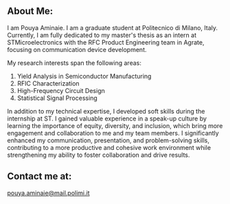 ## About Me:
I am Pouya Aminaie. I am a graduate student at Politecnico di Milano, Italy. Currently, I am fully dedicated to my master's thesis as an intern at STMicroelectronics with the RFC Product Engineering team in Agrate, focusing on communication device development.


My research interests span the following areas: 
1. Yield Analysis in Semiconductor Manufacturing
2. RFIC Characterization
3. High-Frequency Circuit Design
4. Statistical Signal Processing

In addition to my technical expertise, I developed soft skills during the internship at ST. I gained valuable experience in a speak-up culture by learning the importance of equity, diversity, and inclusion, which bring more engagement and collaboration to me and my team members. I significantly enhanced my communication, presentation, and problem-solving skills, contributing to a more productive and cohesive work environment while strengthening my ability to foster collaboration and drive results.


## Contact me at:
pouya.aminaie@mail.polimi.it


